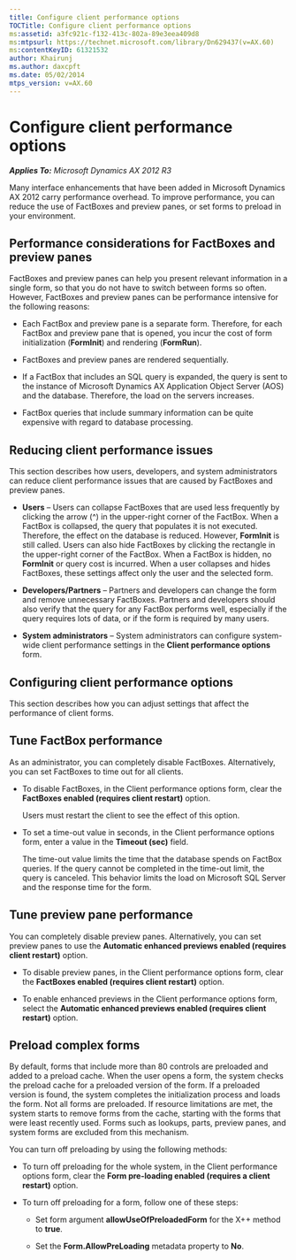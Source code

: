 ```yaml
---
title: Configure client performance options
TOCTitle: Configure client performance options
ms:assetid: a3fc921c-f132-413c-802a-89e3eea409d8
ms:mtpsurl: https://technet.microsoft.com/library/Dn629437(v=AX.60)
ms:contentKeyID: 61321532
author: Khairunj
ms.author: daxcpft
ms.date: 05/02/2014
mtps_version: v=AX.60
---
```


# Configure client performance options 


_**Applies To:** Microsoft Dynamics AX 2012 R3_

Many interface enhancements that have been added in Microsoft Dynamics AX 2012 carry performance overhead. To improve performance, you can reduce the use of FactBoxes and preview panes, or set forms to preload in your environment.

## Performance considerations for FactBoxes and preview panes

FactBoxes and preview panes can help you present relevant information in a single form, so that you do not have to switch between forms so often. However, FactBoxes and preview panes can be performance intensive for the following reasons:

  - Each FactBox and preview pane is a separate form. Therefore, for each FactBox and preview pane that is opened, you incur the cost of form initialization (**FormInit**) and rendering (**FormRun**).

  - FactBoxes and preview panes are rendered sequentially.

  - If a FactBox that includes an SQL query is expanded, the query is sent to the instance of Microsoft Dynamics AX Application Object Server (AOS) and the database. Therefore, the load on the servers increases.

  - FactBox queries that include summary information can be quite expensive with regard to database processing.

## Reducing client performance issues

This section describes how users, developers, and system administrators can reduce client performance issues that are caused by FactBoxes and preview panes.

  - **Users** – Users can collapse FactBoxes that are used less frequently by clicking the arrow (^) in the upper-right corner of the FactBox. When a FactBox is collapsed, the query that populates it is not executed. Therefore, the effect on the database is reduced. However, **FormInit** is still called. Users can also hide FactBoxes by clicking the rectangle in the upper-right corner of the FactBox. When a FactBox is hidden, no **FormInit** or query cost is incurred. When a user collapses and hides FactBoxes, these settings affect only the user and the selected form.

  - **Developers/Partners** – Partners and developers can change the form and remove unnecessary FactBoxes. Partners and developers should also verify that the query for any FactBox performs well, especially if the query requires lots of data, or if the form is required by many users.

  - **System administrators** – System administrators can configure system-wide client performance settings in the **Client performance options** form.

## Configuring client performance options

This section describes how you can adjust settings that affect the performance of client forms.

## Tune FactBox performance

As an administrator, you can completely disable FactBoxes. Alternatively, you can set FactBoxes to time out for all clients.

  - To disable FactBoxes, in the Client performance options form, clear the **FactBoxes enabled (requires client restart)** option.
    
    Users must restart the client to see the effect of this option.

  - To set a time-out value in seconds, in the Client performance options form, enter a value in the **Timeout (sec)** field.
    
    The time-out value limits the time that the database spends on FactBox queries. If the query cannot be completed in the time-out limit, the query is canceled. This behavior limits the load on Microsoft SQL Server and the response time for the form.

## Tune preview pane performance

You can completely disable preview panes. Alternatively, you can set preview panes to use the **Automatic enhanced previews enabled (requires client restart)** option.

  - To disable preview panes, in the Client performance options form, clear the **FactBoxes enabled (requires client restart)** option.

  - To enable enhanced previews in the Client performance options form, select the **Automatic enhanced previews enabled (requires client restart)** option.

## Preload complex forms

By default, forms that include more than 80 controls are preloaded and added to a preload cache. When the user opens a form, the system checks the preload cache for a preloaded version of the form. If a preloaded version is found, the system completes the initialization process and loads the form. Not all forms are preloaded. If resource limitations are met, the system starts to remove forms from the cache, starting with the forms that were least recently used. Forms such as lookups, parts, preview panes, and system forms are excluded from this mechanism.

You can turn off preloading by using the following methods:

  - To turn off preloading for the whole system, in the Client performance options form, clear the **Form pre-loading enabled (requires a client restart)** option.

  - To turn off preloading for a form, follow one of these steps:
    
      - Set form argument **allowUseOfPreloadedForm** for the X++ method to **true**.
    
      - Set the **Form.AllowPreLoading** metadata property to **No**.

  


